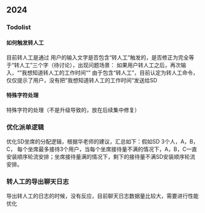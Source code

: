 ## 2024



### Todolist

#### 如何触发转人工
目前转人工是通过 用户的输入文字是否包含“转人工”触发的，是否修正为完全等于“转人工”三个字（待讨论），出现问题场景： 如果用户转人工之后，再次输入，“”我想知道转人工的工作时间“”
由于包含“转人工”，目前认定为转人工命令，仅仅提示了用户，没有把”我想知道转人工的工作时间“发送给SD
#### 特殊字符处理
特殊字符的处理（不是升级导致的，放在后续集中修复）

### 优化派单逻辑
优化SD坐席的分配逻辑，根据华老师的建议，汇总如下：假如SD 3个人，A，B，C， 每个坐席最多接待3个用户，当每个坐席接待量不满的情况下，A，B，C一直安装顺序轮流安排；坐席接待量满的情况下，剩下的接待量不满SD安装顺序轮流安排。

### 转人工的导出聊天日志

导出转人工的日志的时候，没有反应，目前聊天日志数据量比较大，需要进行性能优化

